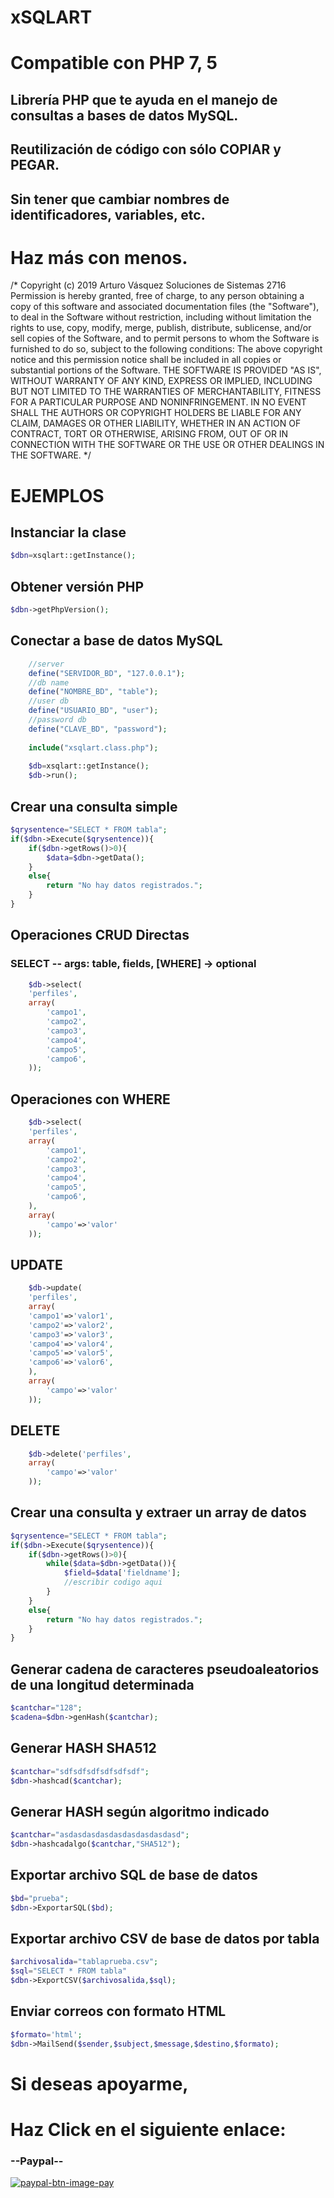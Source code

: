 # xSQLART
# Compatible con PHP 7, 5
## Librería PHP que te ayuda en el manejo de consultas a bases de datos MySQL.

## Reutilización de código con sólo COPIAR y PEGAR. 

## Sin tener que cambiar nombres de identificadores, variables, etc.

# Haz más con menos.

/*
	Copyright (c) 2019 Arturo Vásquez Soluciones de Sistemas 2716
	Permission is hereby granted, free of charge, to any person obtaining a copy of this software and associated documentation files (the "Software"), to deal in the Software without restriction, including without limitation the rights to use, copy, modify, merge, publish, distribute, sublicense, and/or sell copies of the Software, and to permit persons to whom the Software is furnished to do so, subject to the following conditions:
	The above copyright notice and this permission notice shall be included in all copies or substantial portions of the Software.
	THE SOFTWARE IS PROVIDED "AS IS", WITHOUT WARRANTY OF ANY KIND, EXPRESS OR IMPLIED, INCLUDING BUT NOT LIMITED TO THE WARRANTIES OF MERCHANTABILITY, FITNESS FOR A PARTICULAR PURPOSE AND NONINFRINGEMENT. IN NO EVENT SHALL THE AUTHORS OR COPYRIGHT HOLDERS BE LIABLE FOR ANY CLAIM, DAMAGES OR OTHER LIABILITY, WHETHER IN AN ACTION OF CONTRACT, TORT OR OTHERWISE, ARISING FROM, OUT OF OR IN CONNECTION WITH THE SOFTWARE OR THE USE OR OTHER DEALINGS IN THE SOFTWARE.
*/

# EJEMPLOS

## Instanciar la clase
```php
$dbn=xsqlart::getInstance();
```
## Obtener versión PHP
```php
$dbn->getPhpVersion();
```
## Conectar a base de datos MySQL
```php
	//server
	define("SERVIDOR_BD", "127.0.0.1");
	//db name
	define("NOMBRE_BD", "table");
	//user db
	define("USUARIO_BD", "user");
	//password db
	define("CLAVE_BD", "password");
	
	include("xsqlart.class.php");
	
	$db=xsqlart::getInstance();
	$db->run();
```

## Crear una consulta simple
```php
$qrysentence="SELECT * FROM tabla";
if($dbn->Execute($qrysentence)){
	if($dbn->getRows()>0){
		$data=$dbn->getData();
	}
	else{
		return "No hay datos registrados.";
	}
}
```

## Operaciones CRUD Directas
### SELECT -- args: table, fields, [WHERE] -> optional 
```php
	$db->select(
	'perfiles',
	array(
		'campo1',
		'campo2',
		'campo3',
		'campo4',
		'campo5',
		'campo6',
	));
```

## Operaciones con WHERE
```php
	$db->select(
	'perfiles',
	array(
		'campo1',
		'campo2',
		'campo3',
		'campo4',
		'campo5',
		'campo6',
	),
	array(
		'campo'=>'valor'
	));
```

## UPDATE
```php
	$db->update(
	'perfiles',
	array(
	'campo1'=>'valor1',
	'campo2'=>'valor2',
	'campo3'=>'valor3',
	'campo4'=>'valor4',
	'campo5'=>'valor5',
	'campo6'=>'valor6',
	),
	array(
		'campo'=>'valor'
	));
```

## DELETE
```php
	$db->delete('perfiles',
	array(
		'campo'=>'valor'
	));
```

## Crear una consulta y extraer un array de datos
```php
$qrysentence="SELECT * FROM tabla";
if($dbn->Execute($qrysentence)){
	if($dbn->getRows()>0){
		while($data=$dbn->getData()){
			$field=$data['fieldname'];
			//escribir codigo aqui
		}
	}
	else{
		return "No hay datos registrados.";
	}
}
```

## Generar cadena de caracteres pseudoaleatorios de una longitud determinada
```php
$cantchar="128";
$cadena=$dbn->genHash($cantchar);
```

## Generar HASH SHA512
```php
$cantchar="sdfsdfsdfsdfsdfsdf";
$dbn->hashcad($cantchar);
```

## Generar HASH según algoritmo indicado
```php
$cantchar="asdasdasdasdasdasdasdasdasd";
$dbn->hashcadalgo($cantchar,"SHA512");
```

## Exportar archivo SQL de base de datos
```php
$bd="prueba";
$dbn->ExportarSQL($bd);
```

## Exportar archivo CSV de base de datos por tabla
```php
$archivosalida="tablaprueba.csv";
$sql="SELECT * FROM tabla"
$dbn->ExportCSV($archivosalida,$sql);
```

## Enviar correos con formato HTML
```php
$formato='html';
$dbn->MailSend($sender,$subject,$message,$destino,$formato);
```

# Si deseas apoyarme, 
# Haz Click en el siguiente enlace: 
### --Paypal-- 
[![paypal-btn-image-pay](https://www.paypalobjects.com/en_US/i/btn/btn_donateCC_LG.gif)](https://www.paypal.com/cgi-bin/webscr?cmd=_s-xclick&hosted_button_id=HREGZSCAPDECU)

<br />
